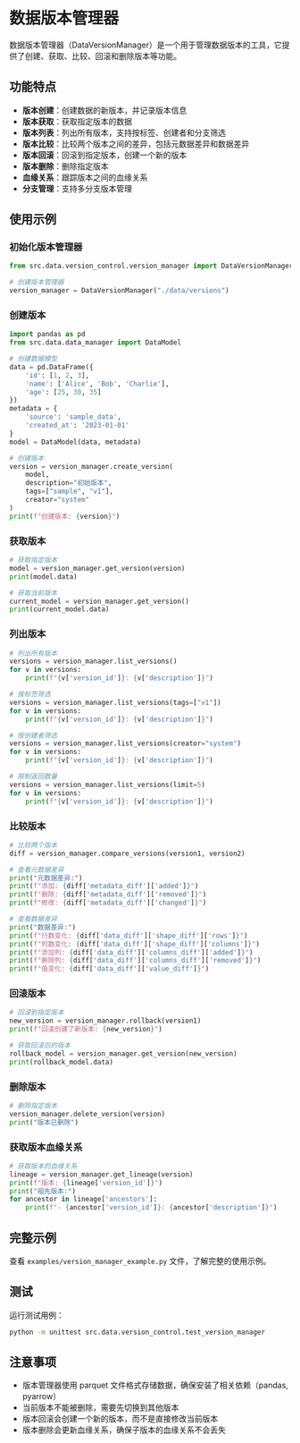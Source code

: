 # 数据版本管理器

数据版本管理器（DataVersionManager）是一个用于管理数据版本的工具，它提供了创建、获取、比较、回滚和删除版本等功能。

## 功能特点

- **版本创建**：创建数据的新版本，并记录版本信息
- **版本获取**：获取指定版本的数据
- **版本列表**：列出所有版本，支持按标签、创建者和分支筛选
- **版本比较**：比较两个版本之间的差异，包括元数据差异和数据差异
- **版本回滚**：回滚到指定版本，创建一个新的版本
- **版本删除**：删除指定版本
- **血缘关系**：跟踪版本之间的血缘关系
- **分支管理**：支持多分支版本管理

## 使用示例

### 初始化版本管理器

```python
from src.data.version_control.version_manager import DataVersionManager

# 创建版本管理器
version_manager = DataVersionManager("./data/versions")
```

### 创建版本

```python
import pandas as pd
from src.data.data_manager import DataModel

# 创建数据模型
data = pd.DataFrame({
    'id': [1, 2, 3],
    'name': ['Alice', 'Bob', 'Charlie'],
    'age': [25, 30, 35]
})
metadata = {
    'source': 'sample_data',
    'created_at': '2023-01-01'
}
model = DataModel(data, metadata)

# 创建版本
version = version_manager.create_version(
    model,
    description="初始版本",
    tags=["sample", "v1"],
    creator="system"
)
print(f"创建版本: {version}")
```

### 获取版本

```python
# 获取指定版本
model = version_manager.get_version(version)
print(model.data)

# 获取当前版本
current_model = version_manager.get_version()
print(current_model.data)
```

### 列出版本

```python
# 列出所有版本
versions = version_manager.list_versions()
for v in versions:
    print(f"{v['version_id']}: {v['description']}")

# 按标签筛选
versions = version_manager.list_versions(tags=["v1"])
for v in versions:
    print(f"{v['version_id']}: {v['description']}")

# 按创建者筛选
versions = version_manager.list_versions(creator="system")
for v in versions:
    print(f"{v['version_id']}: {v['description']}")

# 限制返回数量
versions = version_manager.list_versions(limit=5)
for v in versions:
    print(f"{v['version_id']}: {v['description']}")
```

### 比较版本

```python
# 比较两个版本
diff = version_manager.compare_versions(version1, version2)

# 查看元数据差异
print("元数据差异:")
print(f"添加: {diff['metadata_diff']['added']}")
print(f"删除: {diff['metadata_diff']['removed']}")
print(f"修改: {diff['metadata_diff']['changed']}")

# 查看数据差异
print("数据差异:")
print(f"行数变化: {diff['data_diff']['shape_diff']['rows']}")
print(f"列数变化: {diff['data_diff']['shape_diff']['columns']}")
print(f"添加列: {diff['data_diff']['columns_diff']['added']}")
print(f"删除列: {diff['data_diff']['columns_diff']['removed']}")
print(f"值变化: {diff['data_diff']['value_diff']}")
```

### 回滚版本

```python
# 回滚到指定版本
new_version = version_manager.rollback(version1)
print(f"回滚创建了新版本: {new_version}")

# 获取回滚后的版本
rollback_model = version_manager.get_version(new_version)
print(rollback_model.data)
```

### 删除版本

```python
# 删除指定版本
version_manager.delete_version(version)
print("版本已删除")
```

### 获取版本血缘关系

```python
# 获取版本的血缘关系
lineage = version_manager.get_lineage(version)
print(f"版本: {lineage['version_id']}")
print("祖先版本:")
for ancestor in lineage['ancestors']:
    print(f"- {ancestor['version_id']}: {ancestor['description']}")
```

## 完整示例

查看 `examples/version_manager_example.py` 文件，了解完整的使用示例。

## 测试

运行测试用例：

```bash
python -m unittest src.data.version_control.test_version_manager
```

## 注意事项

- 版本管理器使用 parquet 文件格式存储数据，确保安装了相关依赖（pandas, pyarrow）
- 当前版本不能被删除，需要先切换到其他版本
- 版本回滚会创建一个新的版本，而不是直接修改当前版本
- 版本删除会更新血缘关系，确保子版本的血缘关系不会丢失

